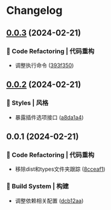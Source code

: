 # Changelog

## [0.0.3](https://github.com/loclink/taro-plugin-creator/compare/v0.0.2...v0.0.3) (2024-02-21)


### 🔄 Code Refactoring | 代码重构

* 调整执行命令 ([393f350](https://github.com/loclink/taro-plugin-creator/commit/393f350a20304d4ee805a52f4a2fd3c47a696ab5))

## [0.0.2](https://github.com/loclink/taro-plugin-creator/compare/v0.0.1...v0.0.2) (2024-02-21)


### 🌈 Styles | 风格

* 暴露插件选项接口 ([a8da1a4](https://github.com/loclink/taro-plugin-creator/commit/a8da1a44b4d45b9bb9b659611b3c7939f4b0bdcf))

## 0.0.1 (2024-02-21)


### 🔄 Code Refactoring | 代码重构

* 移除dist和types文件夹跟踪 ([8cceaf1](https://github.com/loclink/taro-plugin-creator/commit/8cceaf1a04febb8ffdcadcbfbb1e3d4d935456a2))


### 👷‍ Build System | 构建

* 调整依赖相关配置 ([dcb12aa](https://github.com/loclink/taro-plugin-creator/commit/dcb12aacf5f9b564ce1e49e4da846b380ffbe5b8))